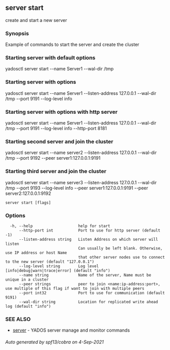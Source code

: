 ## server start

create and start a new server

### Synopsis

Example of commands to start the server and create the cluster

### Starting server with default options
yadosctl server start --name Server1 --wal-dir /tmp

### Starting server with options
yadosctl server start --name Server1 --listen-address 127.0.0.1 --wal-dir /tmp --port 9191 --log-level info

### Starting server with options with http server
yadosctl server start --name Server1 --listen-address 127.0.0.1 --wal-dir /tmp --port 9191 --log-level info --http-port 8181

### Starting second server and join the cluster
yadosctl server start --name server2 --listen-address 127.0.0.1 --wal-dir /tmp --port 9192  --peer server1:127.0.0.1:9191

### Starting third server and join the cluster
yadosctl server start --name server3 --listen-address 127.0.0.1 --wal-dir /tmp --port 9193 --log-level info --peer server1:127.0.0.1:9191 --peer server2:127.0.0.1:9192


```
server start [flags]
```

### Options

```
  -h, --help                    help for start
      --http-port int           Port to use for http server (default -1)
      --listen-address string   Listen Address on which server will listen
                                Can usually be left blank. Otherwise, use IP address or host Name 
                                that other server nodes use to connect to the new server (default "127.0.0.1")
      --log-level string        Log level [info|debug|warn|trace|error] (default "info")
      --name string             Name of the server, Name must be unique in a cluster
      --peer strings            peer to join <name:ip-address:port>, use multiple of this flag if want to join with multiple peers
      --port int32              Port to use for communication (default 9191)
      --wal-dir string          Location for replicated write ahead log (default "info")
```

### SEE ALSO

* [server](server.md)	 - YADOS server manage and monitor commands

###### Auto generated by spf13/cobra on 4-Sep-2021
